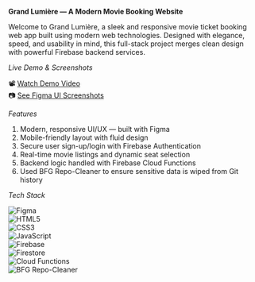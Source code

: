 **Grand Lumière — A Modern Movie Booking Website**

Welcome to Grand Lumière, a sleek and responsive movie ticket booking web app built using modern web technologies. Designed with elegance, speed, and usability in mind, this full-stack project merges clean design with powerful Firebase backend services.



*Live Demo & Screenshots*

📽️ [Watch Demo Video](#)  
📷 [See Figma UI Screenshots](#)




*Features*

01. Modern, responsive UI/UX — built with Figma
02. Mobile-friendly layout with fluid design
03. Secure user sign-up/login with Firebase Authentication
04. Real-time movie listings and dynamic seat selection  
05. Backend logic handled with Firebase Cloud Functions  
06. Used BFG Repo-Cleaner to ensure sensitive data is wiped from Git history  




 *Tech Stack*

![Figma](https://img.shields.io/badge/Figma-Design-ff4088?logo=figma&logoColor=white)  
![HTML5](https://img.shields.io/badge/HTML5-Markup-e34c26?logo=html5&logoColor=white)  
![CSS3](https://img.shields.io/badge/CSS3-Styling-1572B6?logo=css3&logoColor=white)  
![JavaScript](https://img.shields.io/badge/JavaScript-Logic-F7DF1E?logo=javascript&logoColor=black)  
![Firebase](https://img.shields.io/badge/Firebase-Backend-ffca28?logo=firebase&logoColor=black)  
![Firestore](https://img.shields.io/badge/Cloud%20Firestore-Realtime%20DB-ffa000?logo=firebase)  
![Cloud Functions](https://img.shields.io/badge/Cloud%20Functions-Serverless-4285f4?logo=googlecloud&logoColor=white)  
![BFG Repo-Cleaner](https://img.shields.io/badge/BFG--Repo--Cleaner-Security-green?logo=git)   
